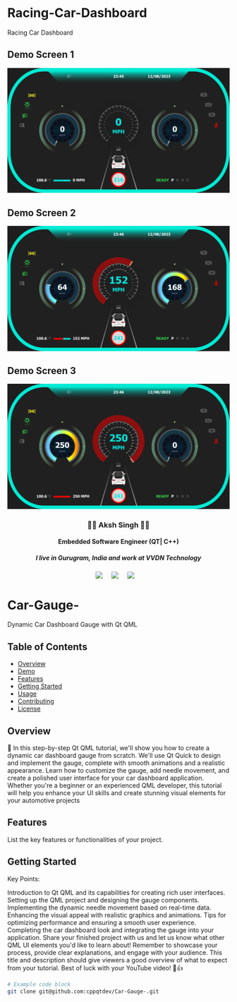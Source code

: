 # Racing-Car-Dashboard
Racing Car Dashboard
## Demo Screen 1
![Car Gauge](https://github.com/cppqtdev/Racing-Car-Dashboard/blob/main/Screenshots/1.png)
## Demo Screen 2
![Car Gauge](https://github.com/cppqtdev/Racing-Car-Dashboard/blob/main/Screenshots/2.png)
## Demo Screen 3
![Car Gauge](https://github.com/cppqtdev/Racing-Car-Dashboard/blob/main/Screenshots/3.png)

<h3 align='center'>
  👩‍💻 Aksh Singh 👩‍💻
</h3>

<h4 align='center'>
  Embedded Software Engineer (QT| C++)
</h4>

<h5 align='center'>
  I live in Gurugram, India and work at <b>VVDN Technology</b> 
</h5>


<p align='center'>
  <a href="https://twitter.com/divyadesh_777"><img src="https://img.shields.io/badge/twitter-%231DA1F2.svg?&style=for-the-badge&logo=twitter&logoColor=white" /></a>&nbsp;&nbsp;&nbsp;&nbsp;
  <a href="https://www.linkedin.com/in/aksh-singh-0808bb220/"><img src="https://img.shields.io/badge/linkedin-%230077B5.svg?&style=for-the-badge&logo=linkedin&logoColor=white" /></a>&nbsp;&nbsp;&nbsp;&nbsp;
  <a href="mailto:akshworkamil@gmail.com?subject= Hi Aksh Singh"><img src="https://img.shields.io/badge/gmail-%23D14836.svg?&style=for-the-badge&logo=gmail&logoColor=white" /></a>&nbsp;&nbsp;&nbsp;&nbsp;

</p>

# Car-Gauge-
Dynamic Car Dashboard Gauge with Qt QML

## Table of Contents
- [Overview](#overview)
- [Demo](#demo)
- [Features](#features)
- [Getting Started](#getting-started)
- [Usage](#usage)
- [Contributing](#contributing)
- [License](#license)

## Overview
🚗 In this step-by-step Qt QML tutorial, we'll show you how to create a dynamic car dashboard gauge from scratch. We'll use Qt Quick to design and implement the gauge, complete with smooth animations and a realistic appearance. Learn how to customize the gauge, add needle movement, and create a polished user interface for your car dashboard application. Whether you're a beginner or an experienced QML developer, this tutorial will help you enhance your UI skills and create stunning visual elements for your automotive projects

## Features
List the key features or functionalities of your project.

## Getting Started
Key Points:

Introduction to Qt QML and its capabilities for creating rich user interfaces.
Setting up the QML project and designing the gauge components.
Implementing the dynamic needle movement based on real-time data.
Enhancing the visual appeal with realistic graphics and animations.
Tips for optimizing performance and ensuring a smooth user experience.
Completing the car dashboard look and integrating the gauge into your application.
Share your finished project with us and let us know what other QML UI elements you'd like to learn about!
Remember to showcase your process, provide clear explanations, and engage with your audience. This title and description should give viewers a good overview of what to expect from your tutorial. Best of luck with your YouTube video! 🎥👍

```bash
# Example code block
git clone git@github.com:cppqtdev/Car-Gauge-.git


